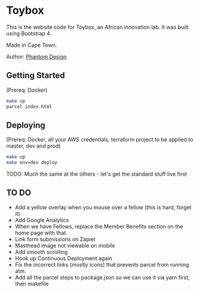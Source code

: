 # Toybox

This is the website code for Toybox, an African innovation lab. It was built using Bootstrap 4.

Made in Cape Town.

Author:
[Phantom Design](https://phantom.design)

## Getting Started

(Prereq: Docker)

```sh
make up
parcel index.html
```

## Deploying

(Prereq: Docker, all your AWS credentials, terraform project to be applied to master, dev and prod)

```sh
make up
make env=dev deploy
```

TODO: Much the same at the others - let's get the standard stuff live first

## TO DO

- Add a yellow overlay when you mouse over a fellow (this is hard, forget it)
- Add Google Analytics
- When we have Fellows, replace the Member Benefits section on the home page with that.
- Link form submissions on Zapier
- Masthead image not viewable on mobile
- Add smooth scrolling
- Hook up Continuous Deployment again
- Fix the incorrect links (mostly icons) that prevents parcel from running atm.
- Add all the parcel steps to package.json so we can use it via yarn first, then makefile
